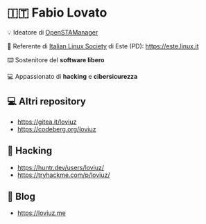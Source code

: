 # :it: Fabio Lovato

💡 Ideatore di [OpenSTAManager](https://github.com/devcode-it/openstamanager)

🐧 Referente di [Italian Linux Society](https://ils.org) di Este (PD): https://este.linux.it

⌨️ Sostenitore del **software libero**

💻 Appassionato di **hacking** e **cibersicurezza**

## 💻 Altri repository
- https://gitea.it/loviuz
- https://codeberg.org/loviuz

## 🥷 Hacking
- https://huntr.dev/users/loviuz/
- https://tryhackme.com/p/loviuz/

## 📖 Blog
- https://loviuz.me
